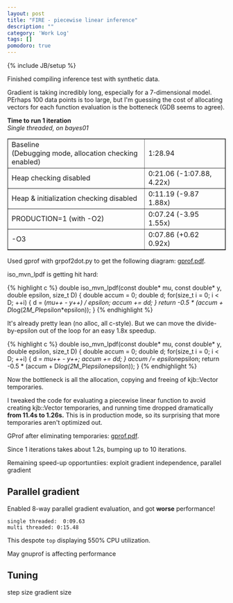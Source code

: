 ```yaml
---
layout: post
title: "FIRE - piecewise linear inference"
description: ""
category: 'Work Log'
tags: []
pomodoro: true
---
```

{% include JB/setup %}

Finished compiling inference test with synthetic data.  

Gradient is taking incredibly long, especially for a 7-dimensional model.  PErhaps 100 data points is too large, but I'm guessing the cost of allocating vectors for each function evaluation is the botteneck (GDB seems to agree).  

<div>
<strong>Time to run 1 iteration</strong><br/>
<em>Single threaded, on bayes01</em>
<table border="1">
<tr>
<td>Baseline <br/>
(Debugging mode, allocation checking enabled)</td>
<td>
1:28.94
</td>
</tr>
<tr>
<td>Heap checking disabled
</td>
<td>
0:21.06 (-1:07.88, 4.22x)
</td>
<tr>
<td>Heap & initialization checking disabled
</td>
<td>
0:11.19 (-9.87 1.88x)
</td>
</tr>
<tr>
<td>PRODUCTION=1 (with -O2)
</td>
<td>
0:07.24 (-3.95 1.55x)
</td>
</tr>
<tr>
<td>-O3
</td>
<td>
0:07.86 (+0.62 0.92x)
</td>
</tr>
</table>


Used gprof with grpof2dot.py to get the following diagram: 
[gprof.pdf]({{site.basurl}}/img/2014-05-05-gprof_1.pdf).

iso_mvn_lpdf is getting hit hard:

{% highlight c %}
    double iso_mvn_lpdf(const double* mu, const double* y, double epsilon, size_t D)
    {
        double accum = 0;
        double d;
        for(size_t i = 0; i < D; ++i)
        {
            d = (*mu++ - *y++) / epsilon;
            accum += d*d;
        }
        return -0.5 * (accum + D*log(2*M_PI*epsilon*epsilon));
    }
{% endhighlight %}
             
It's already pretty lean (no alloc, all c-style).  But we can move the divide-by-epsilon out of the loop for an easy 1.8x speedup.
    
{% highlight c %}
    double iso_mvn_lpdf(const double* mu, const double* y, double epsilon, size_t D)
    {
        double accum = 0;
        double d;
        for(size_t i = 0; i < D; ++i)
        {
            d = *mu++ - *y++;
            accum += d*d;
        }
        accum /= epsilon*epsilon;
        return -0.5 * (accum + D*log(2*M_PI*epsilon*epsilon));
    }
{% endhighlight %}

Now the bottleneck is all the allocation, copying and freeing of kjb::Vector temporaries.  

I tweaked the code for evaluating a piecewise linear function to avoid creating kjb::Vector temporaries, and running time dropped dramatically **from 11.4s to 1.26s.**  This is in production mode, so its surprising that more temporaries aren't optimized out.

GProf after eliminating temporaries: [gprof.pdf]({{site.basurl}}/img/2014-05-05-gprof_2.pdf).

Since 1 iterations takes about 1.2s, bumping up to 10 iterations.

Remaining speed-up opportuntiies:  exploit gradient independence, parallel gradient

Parallel gradient
-------------------

Enabled 8-way parallel gradient evaluation, and got **worse** performance!

    single threaded:  0:09.63
    multi threaded: 0:15.48

This despote `top` displaying 550% CPU utilization.  

May gnuprof is affecting performance

Tuning
----
step size
gradient size


